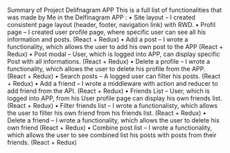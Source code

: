 


Summary of Project Delifnagram APP
This is a full list of functionalities that was made by Me in the Delfinagram APP :
•	Site layout – I created consistent page layout (header, footer, navigation link) with RWD.
•	Profil page – I created user profile page, where specific user can see all his information and posts. (React + Redux)
•	Add a post – I wrote a functionality, which allows the user to add his own post to the APP (React + Redux)
•	Post modal – User, which is logged into APP, can display specific Post with all informations. (React + Redux)
•	Delete a profile – I wrote a functionality, which allows the user to delete his profile from the APP. (React + Redux)
•	Search  posts – A logged user can filter his posts. (React + Redux)
•	Add a friend – I wrote a middleware with action and reducer to add friend from the API. (React + Redux)
•	Friends List – User, which is logged into APP, from his User profile page can display his own friends list. (React + Redux)
•	Filter friends list – I wrote a functionalisty, which allows the user to filter his own friend from his friends list. (React + Redux)
•	Delete a friend – I wrote a functionality, which allows the user to delete his own friend (React + Redux)
•	Combine post list – I wrote a functionality, which allows the user to see combined list his posts with posts from their friends. (React + Redux)

